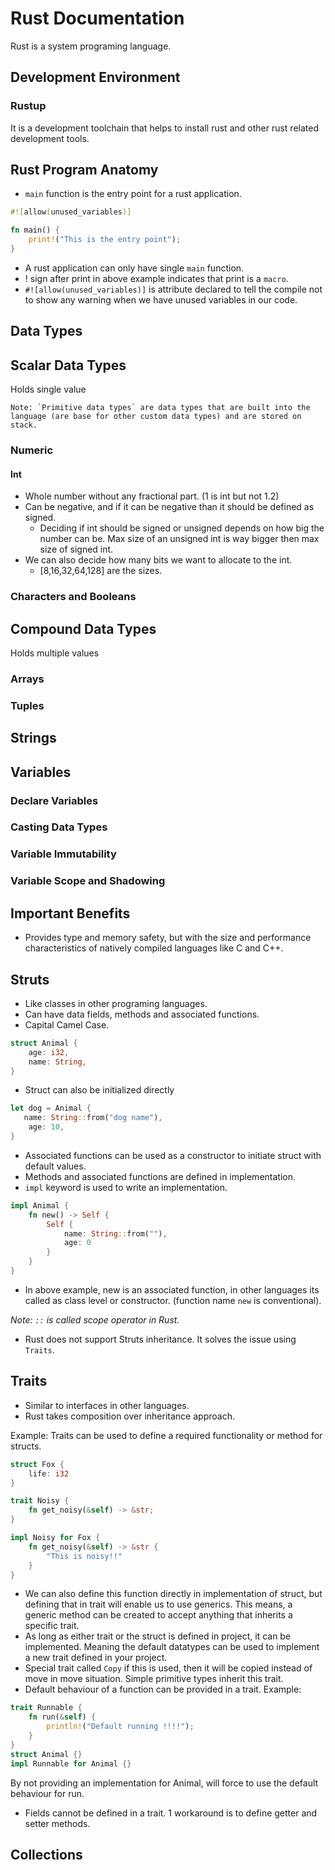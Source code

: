 # Rust Documentation
Rust is a system programing language.

## Development Environment

### Rustup
It is a development toolchain that helps to install rust and other rust related development tools. 

## Rust Program Anatomy

- `main` function is the entry point for a rust application.
```rust
#![allow(unused_variables)]

fn main() {
    print!("This is the entry point");
}
```
- A rust application can only have single `main` function.
- ! sign after print in above example indicates that print is a `macro`.
- `#![allow(unused_variables)]` is attribute declared to tell the compile not to show any warning when we have unused variables in our code.

## Data Types

## Scalar Data Types

Holds single value

``Note: `Primitive data types` are data types that are built into the language (are base for other custom data types) and are stored on stack.``

### Numeric

#### Int

- Whole number without any fractional part. (1 is int but not 1.2)
- Can be negative, and if it can be negative than it should be defined as signed.
  - Deciding if int should be signed or unsigned depends on how big the number can be. Max size of an unsigned int is way bigger then max size of signed int.
- We can also decide how many bits we want to allocate to the int.
  - [8,16,32,64,128] are the sizes.

### Characters and Booleans

## Compound Data Types

Holds multiple values

### Arrays

### Tuples

## Strings



## Variables

### Declare Variables

### Casting Data Types

### Variable Immutability

### Variable Scope and Shadowing



## Important Benefits
- Provides type and memory safety, but with the size and performance characteristics of natively compiled languages like C and C++. 


## Struts

- Like classes in other programing languages.
- Can have data fields, methods and associated functions.
- Capital Camel Case.

```rust
struct Animal {
    age: i32,
    name: String,
}
```

- Struct can also be initialized directly

```rust
let dog = Animal {
   name: String::from("dog name"),
    age: 10,
}
```

- Associated functions can be used as a constructor to initiate struct with default values.
- Methods and associated functions are defined in implementation.
- `impl` keyword is used to write an implementation.

```rust
impl Animal {
    fn new() -> Self {
        Self {
            name: String::from(""),
            age: 0
        }
    }
}
```

- In above example, new is an associated function, in other languages its called as class level or constructor. (function name `new` is conventional).

_Note: `::` is called scope operator in Rust._

- Rust does not support Struts inheritance. It solves the issue using `Traits`.

## Traits

- Similar to interfaces in other languages.
- Rust takes composition over inheritance approach.

Example:
Traits can be used to define a required functionality or method for structs.

```rust
struct Fox {
    life: i32
}

trait Noisy {
    fn get_noisy(&self) -> &str;
}

impl Noisy for Fox {
    fn get_noisy(&self) -> &str {
        "This is noisy!!"
    }
}
```

- We can also define this function directly in implementation of struct, but defining that in trait will enable us to use generics. This means, a generic method can be created to accept anything that inherits a specific trait. 
- As long as either trait or the struct is defined in project, it can be implemented. Meaning the default datatypes can be used to implement a new trait defined in your project.
- Special trait called `Copy` if this is used, then it will be copied instead of move in move situation. Simple primitive types inherit this trait.
- Default behaviour of a function can be provided in a trait. 
Example:
```rust
trait Runnable {
    fn run(&self) {
        println!("Default running !!!!");
    }
}
struct Animal {}
impl Runnable for Animal {}
```

By not providing an implementation for Animal, will force to use the default behaviour for run. 

- Fields cannot be defined in a trait. 1 workaround is to define getter and setter methods.


## Collections

